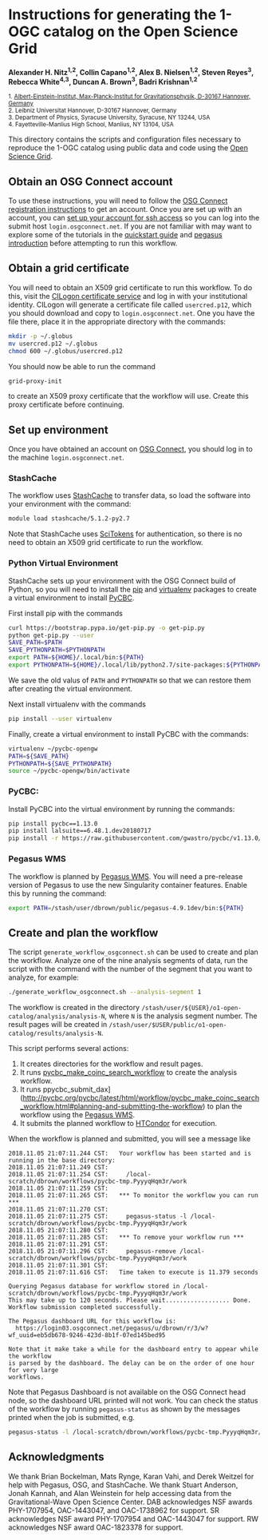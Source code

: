 # Instructions for generating the 1-OGC catalog on the Open Science Grid

**Alexander H. Nitz<sup>1,2</sup>, Collin Capano<sup>1,2</sup>, Alex B. Nielsen<sup>1,2</sup>, Steven Reyes<sup>3</sup>, Rebecca White<sup>4,3</sup>, Duncan A. Brown<sup>3</sup>, Badri Krishnan<sup>1,2</sup>**

 <sub>1. [Albert-Einstein-Institut, Max-Planck-Institut for Gravitationsphysik, D-30167 Hannover, Germany](http://www.aei.mpg.de/obs-rel-cos)</sub>  
 <sub>2. Leibniz Universitat Hannover, D-30167 Hannover, Germany</sub>  
 <sub>3. Department of Physics, Syracuse University, Syracuse, NY 13244, USA</sub>  
 <sub>4. Fayetteville-Manlius High School, Manlius, NY 13104, USA</sub>  

This directory contains the scripts and configuration files necessary to reproduce the 1-OGC catalog using public data and code using the [Open Science Grid](). 

## Obtain an OSG Connect account

To use these instructions, you will need to follow the [OSG Connect registration instructions](https://support.opensciencegrid.org/support/solutions/articles/5000632072-registration-and-login-for-osg-connect) to get an account. Once you are set up with an account, you can [set up your account for ssh access](https://support.opensciencegrid.org/support/solutions/articles/12000027675-generate-ssh-key-pair-and-add-the-public-key-to-your-account) so you can log into the submit host `login.osgconnect.net`. If you are not familiar with  may want to explore some of the tutorials in the [quickstart guide](https://support.opensciencegrid.org/support/solutions/articles/5000633410-osg-connect-quickstart) and [pegasus introduction](https://support.opensciencegrid.org/support/solutions/articles/5000639789-pegasus) before attempting to run this workflow.

## Obtain a grid certificate

You will need to obtain an X509 grid certificate to run this workflow. To do this, visit the [CILogon certificate service](https://cilogon.org/) and log in with your institutional identity. CILogon will generate a certificate file called `usercred.p12`, which you should download and copy to `login.osgconnect.net`. One you have the file there, place it in the appropriate directory with the commands:
```sh
mkdir -p ~/.globus
mv usercred.p12 ~/.globus
chmod 600 ~/.globus/usercred.p12
```
You should now be able to run the command
```sh
grid-proxy-init
```
to create an X509 proxy certificate that the workflow will use. Create this proxy certificate before continuing.


## Set up environment

Once you have obtained an account on [OSG Connect](https://support.opensciencegrid.org/support/solutions/articles/5000632072-registration-and-login-for-osg-connect), you should log in to the machine `login.osgconnect.net`.

### StashCache

The workflow uses [StashCache](https://support.opensciencegrid.org/support/solutions/articles/12000002775-transferring-data-with-stashcache) to transfer data, so load the software into your environment with the command:
```sh
module load stashcache/5.1.2-py2.7
```
Note that StashCache uses [SciTokens](https://scitokens.org/) for authentication, so there is no need to obtain an X509 grid certificate to run the workflow.

### Python Virtual Environment

StashCache sets up your environment with the OSG Connect build of Python, so you will need to install the [pip](https://pip.pypa.io/en/stable/) and [virtualenv](https://virtualenv.pypa.io/en/latest/) packages to create a virtual environment to install [PyCBC](https://pycbc.org/).

First install pip with the commands
```sh
curl https://bootstrap.pypa.io/get-pip.py -o get-pip.py
python get-pip.py --user
SAVE_PATH=$PATH
SAVE_PYTHONPATH=$PYTHONPATH
export PATH=${HOME}/.local/bin:${PATH}
export PYTHONPATH=${HOME}/.local/lib/python2.7/site-packages:${PYTHONPATH}
```
We save the old valus of `PATH` and `PYTHONPATH` so that we can restore them after creating the virtual environment.

Next install virtualenv with the commands
```sh
pip install --user virtualenv
```

Finally, create a virtual environment to install PyCBC with the commands:
```sh
virtualenv ~/pycbc-opengw
PATH=${SAVE_PATH}
PYTHONPATH=${SAVE_PYTHONPATH}
source ~/pycbc-opengw/bin/activate
```

### PyCBC: 

Install PyCBC into the virtual environment by running the commands:
```sh
pip install pycbc==1.13.0
pip install lalsuite==6.48.1.dev20180717
pip install -r https://raw.githubusercontent.com/gwastro/pycbc/v1.13.0/requirements.txt
```

###  Pegasus WMS

The workflow is planned by [Pegasus WMS](https://pegasus.isi.edu). You will need a pre-release version of Pegasus to use the new Singularity container features. Enable this by running the command:
```sh
export PATH=/stash/user/dbrown/public/pegasus-4.9.1dev/bin:${PATH}
```

## Create and plan the workflow

The script `generate_workflow_osgconnect.sh` can be used to create and plan the workflow. Analyze one of the nine analysis segments of data, run the script with the command with the number of the segment that you want to analyze, for example:
```sh
./generate_workflow_osgconnect.sh --analysis-segment 1
```
The workflow is created in the directory `/stash/user/${USER}/o1-open-catalog/analysis/analysis-N`, where `N` is the analysis segment number. The result pages will be created in `/stash/user/$USER/public/o1-open-catalog/results/analysis-N`.

This script performs several actions:
1. It creates directories for the workflow and result pages.
2. It runs [pycbc_make_coinc_search_workflow](http://pycbc.org/pycbc/latest/html/workflow/pycbc_make_coinc_search_workflow.html) to create the analysis workflow.
3. It runs ppycbc_submit_dax](http://pycbc.org/pycbc/latest/html/workflow/pycbc_make_coinc_search_workflow.html#planning-and-submitting-the-workflow) to plan the workflow using the [Pegasus WMS](https://pegasus.isi.edu).
4. It submits the planned workflow to [HTCondor](https://research.cs.wisc.edu/htcondor/) for execution.

When the workflow is planned and submitted, you will see a message like
```
2018.11.05 21:07:11.244 CST:   Your workflow has been started and is running in the base directory: 
2018.11.05 21:07:11.249 CST:    
2018.11.05 21:07:11.254 CST:     /local-scratch/dbrown/workflows/pycbc-tmp.PyyyqHqm3r/work 
2018.11.05 21:07:11.259 CST:    
2018.11.05 21:07:11.265 CST:   *** To monitor the workflow you can run *** 
2018.11.05 21:07:11.270 CST:    
2018.11.05 21:07:11.275 CST:     pegasus-status -l /local-scratch/dbrown/workflows/pycbc-tmp.PyyyqHqm3r/work 
2018.11.05 21:07:11.280 CST:    
2018.11.05 21:07:11.285 CST:   *** To remove your workflow run *** 
2018.11.05 21:07:11.291 CST:    
2018.11.05 21:07:11.296 CST:     pegasus-remove /local-scratch/dbrown/workflows/pycbc-tmp.PyyyqHqm3r/work 
2018.11.05 21:07:11.301 CST:    
2018.11.05 21:07:11.616 CST:   Time taken to execute is 11.379 seconds 

Querying Pegasus database for workflow stored in /local-scratch/dbrown/workflows/pycbc-tmp.PyyyqHqm3r/work
This may take up to 120 seconds. Please wait.................. Done.
Workflow submission completed successfully.

The Pegasus dashboard URL for this workflow is:
  https://login03.osgconnect.net/pegasus/u/dbrown/r/3/w?wf_uuid=eb5db678-9246-423d-8b1f-07ed145bed95

Note that it make take a while for the dashboard entry to appear while the workflow
is parsed by the dashboard. The delay can be on the order of one hour for very large
workflows.
```

Note that Pegasus Dashboard is not available on the OSG Connect head node, so the dashboard URL printed will not work. You can check the status of the workflow by running `pegasus-status` as shown by the messages printed when the job is submitted, e.g.
```sh
pegasus-status -l /local-scratch/dbrown/workflows/pycbc-tmp.PyyyqHqm3r/work 
```

## Acknowledgments ##
We thank Brian Bockelman, Mats Rynge, Karan Vahi, and Derek Weitzel for help with Pegasus, OSG, and StashCache. We thank Stuart Anderson, Jonah Kannah, and Alan Weinstein for help accessing data from the Gravitational-Wave Open Science Center.  DAB acknowledges NSF awards PHY-1707954, OAC-1443047, and OAC-1738962 for support. SR acknowledges NSF award PHY-1707954 and OAC-1443047 for support. RW acknowledges NSF award OAC-1823378 for support.
